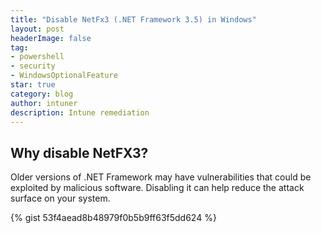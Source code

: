 ```yaml
---
title: "Disable NetFx3 (.NET Framework 3.5) in Windows"
layout: post
headerImage: false
tag:
- powershell
- security
- WindowsOptionalFeature
star: true
category: blog
author: intuner
description: Intune remediation
---
```

## Why disable NetFX3?
Older versions of .NET Framework may have vulnerabilities that could be exploited by malicious software. Disabling it can help reduce the attack surface on your system.

{% gist 53f4aead8b48979f0b5b9ff63f5dd624 %}
